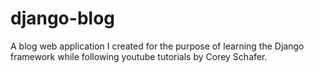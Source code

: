 # django-blog
A blog web application I created for the purpose of learning the Django framework while following youtube tutorials by Corey Schafer.
